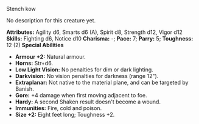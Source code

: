 Stench kow

No description for this creature yet.

**Attributes:** Agility d6, Smarts d6 (A), Spirit d8, Strength d12,
Vigor d12
**Skills:** Fighting d6, Notice d10
**Charisma:** -; **Pace:** 7; **Parry:** 5; **Toughness:** 12 (2)
**Special Abilities**
- **Armour +2:** Natural armour.
- **Horns:** Str+d6.
- **Low Light Vision:** No penalties for dim or dark lighting.
- **Darkvision:** No vision penalties for darkness (range 12").
- **Extraplanar:** Not native to the material plane, and can be targeted
by Banish.
- **Gore:** +4 damage when first moving adjacent to foe.
- **Hardy:** A second Shaken result doesn't become a wound.
- **Immunities:** Fire, cold and poison.
- **Size +2:** Eight feet long; Toughness +2.

